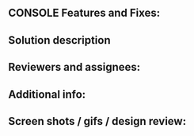 <h2 id="feature-fix">CONSOLE Features and Fixes:</h2>
<!--The pull request title must be prefixed with a Jira issue or Bugzilla bug in order to be merged. For example:
    For e.g Features: https://issues.redhat.com/browse/CONSOLE-XXXX
    - CONSOLE-XXXX: <title>
    For e.g Jira Bug Fixes: https://issues.redhat.com/browse/OCPBUGS-XXXX
    - OCPBUGS-XXXX: <title>
    For e.g Bugzilla Bug Fixes: https://bugzilla.redhat.com/show_bug.cgi?id=XXXXXXX"
    - Bug XXXXXXX: <title>
    Combos:
    - CONSOLE-XXXX, Bug XXXXXXX: <title>-->

<h2 id="solution-description">Solution description</h2> 
<!-- Describe your code changes in detail and explain the solution or functionality -->

<h2 id="reviewers-and-assignees">Reviewers and assignees:</h2>
<!-- 
- Tag an OCP console engineer to review the changes.
- If there are visual, content, or interaction changes in the PR, tag "@openshift/team-ux-review"
- If the PR is implementing a story, assign QE, docs, and PX approvers:
  Console Approver:
  /assign <gh-user>

  QE approver:
  /assign <gh-user>
  
  Docs approver:
  /assign <gh-user>
  
  PX approver:
  /assign <gh-user>
-->

<h2 id="test-cases">Test cases:</h2>
<!-- Outline any test cases here -->

<h2 id="additional-info">Additional info:</h2>
<!-- Add any additional info here -->

<h2 id="screenshots">Screen shots / gifs / design review:</h2>
<!-- Add screenshots or gifs for visual changes. Be sure to include before and after where relevant -->
